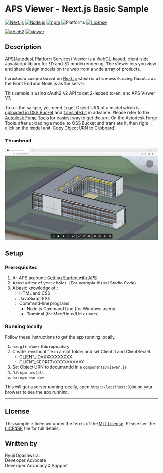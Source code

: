 # APS Viewer - Next.js Basic Sample

[![Next.js](https://img.shields.io/badge/Next.js-13-blue.svg)](https://nodejs.org/)
[![Node.js](https://img.shields.io/badge/Node.js-18.12.1-blue.svg)](https://nodejs.org/)
[![npm](https://img.shields.io/badge/npm-8.19.2-green.svg)](https://www.npmjs.com/)
![Platforms](https://img.shields.io/badge/platform-windows%20%7C%20osx%20%7C%20linux-lightgray.svg)
[![License](http://img.shields.io/:license-mit-blue.svg)](http://opensource.org/licenses/MIT)

[![oAuth2](https://img.shields.io/badge/oAuth2-v2-green.svg)](http://developer.autodesk.com/)
[![Viewer](https://img.shields.io/badge/Viewer-v7.0-green.svg)](http://developer.autodesk.com/) 

## Description

APS(Autodesk Platform Services) [Viewer](https://aps.autodesk.com/en/docs/viewer/v7/developers_guide/overview/) is a WebGL-based, client-side JavaScript library for 3D and 2D model rendering. The Viewer lets you view and share design models on the web from a wide array of products.

I created a sample based on [Next.js](https://nextjs.org/) which is a framework using React.js as the Front End and Node.js as the server.

This sample is using oAuth2 V2 API to get 2-legged token, and APS Viewer V7.

To run the sample, you need to get Object URN of a model which is [uploaded in OSS Bucket](https://aps.autodesk.com/en/docs/data/v2/developers_guide/overview/) and [translated it](https://aps.autodesk.com/en/docs/model-derivative/v2/developers_guide/overview/) in advance.
Please refer to the [Autodesk Forge Tools](https://aps.autodesk.com/blog/forge-visual-studio-code) for easiest way to get the urn.
On the Autodesk Forge Tools, after uploading a model to OSS Bucket and translate it, then right click on the model and 'Copy Object URN to Clipboard'.   

### Thumbnail

![thumbnail](/thumbnail.png) 

## Setup

### Prerequisites

1. An APS account: [Getting Started with APS](https://aps.autodesk.com/developer/getting-started)
2. A text editor of your choice. (For example Visual Studio Code)
3. A basic knowledge of :
    - HTML and CSS
    - JavaScript ES6
    - Command-line programs
      - Node.js Command Line (for Windows users)
      - Terminal (for Mac/Linux/Unix users)

### Running locally

Follow these instructions to get the app running locally:

1. run `git clone` this repository
2. Create .env.local file in a root folder and set ClientId and ClientSecret.
    - CLIENT_ID=XXXXXXXXXX    
    - CLIENT_SECRET=XXXXXXXXXX
3. Set Object URN to documentId in a `components/viewer.js`
4. run `npm install`
5. run `npm run dev`

This will get a server running locally, open `http://localhost:3000` on your browser to see the app running.

--------

## License

This sample is licensed under the terms of the [MIT License](http://opensource.org/licenses/MIT).
Please see the [LICENSE](LICENSE) file for full details.


## Written by

Ryuji Ogasawara. <br /> 
Developer Advocate <br />
Developer Advocacy & Support <br />

